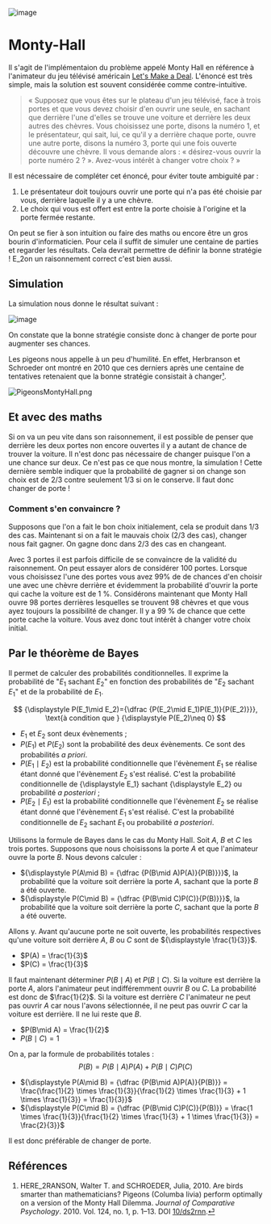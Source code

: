 ![image](python/Images/MontyHall.png)


# Monty-Hall

Il s'agit de l'implémentaion du problème appelé Monty Hall en référence à l'animateur du jeu télévisé américain [Let's Make a Deal](https://fr.wikipedia.org/wiki/Let%27s_Make_a_Deal). L'énoncé est très simple, mais la solution est souvent considérée comme contre-intuitive.  

> « Supposez que vous êtes sur le plateau d'un jeu télévisé, face à trois portes et que vous devez choisir d'en ouvrir une seule, en sachant que derrière l'une d'elles se trouve une voiture et derrière les deux autres des chèvres. Vous choisissez une porte, disons la numéro 1, et le présentateur, qui sait, lui, ce qu'il y a derrière chaque porte, ouvre une autre porte, disons la numéro 3, porte qui une fois ouverte découvre une chèvre. Il vous demande alors : « désirez-vous ouvrir la porte numéro 2 ? ». Avez-vous intérêt à changer votre choix ? »

Il est nécessaire de compléter cet énoncé, pour éviter toute ambiguité par :
1. Le présentateur doit toujours ouvrir une porte  qui n'a pas été choisie par vous, derrière laquelle il y a une chèvre.
1. Le choix qui vous est offert est entre la porte choisie à l'origine et la porte fermée restante.

On peut se fier à son intuition ou faire des maths ou encore être un gros bourin d'informaticien. Pour cela il suffit de simuler une centaine de parties et regarder les résultats. Cela devrait permettre de définir la bonne stratégie ! E_2on un raisonnement correct c'est bien aussi.

## Simulation

La simulation nous donne le résultat suivant :

![image](python/Images/ResultatsSimulation.png)


On constate que la bonne stratégie consiste donc à changer de porte pour augmenter ses chances.

Les pigeons nous appelle à un peu d'humilité. En effet, Herbranson et Schroeder ont montré en 2010 que ces derniers après une centaine de tentatives retenaient que la bonne stratégie consistait à changer<span id="a1">[¹](#1)</span>.


![PigeonsMontyHall.png](python/Images/PigeonsMontyHall.png)


## Et avec des maths

Si on va un peu vite dans son raisonnement, il est possible de penser que derrière les deux portes non encore ouvertes il y a autant de chance de trouver la voiture. Il n'est donc pas nécessaire de changer puisque l'on a une chance sur deux. Ce n'est pas ce que nous montre, la simulation ! Cette dernière semble indiquer que la probabilité de gagner si on change son choix est de 2/3 contre seulement 1/3 si on le conserve. Il faut donc changer de porte !

### Comment s'en convaincre ? 

Supposons que l'on a fait le bon choix initialement, cela se produit dans 1/3 des cas. Maintenant si on a fait le mauvais choix (2/3 des cas), changer nous fait gagner. On gagne donc dans 2/3 des cas en changeant. 

Avec 3 portes il est parfois difficile de se convaincre de la validité du raisonnement. On peut essayer alors de considérer 100 portes. Lorsque vous choisissez l'une des portes vous avez 99% de de chances d'en choisir une avec une chèvre derrière et évidemment la probabilité d'ouvrir la porte qui cache la voiture est de 1 %. Considérons maintenant que Monty Hall ouvre 98 portes derrières lesquelles se trouvent 98 chèvres et que vous ayez toujours la possibilité de changer. Il y a 99 % de chance que cette porte cache la voiture. Vous avez donc tout intérêt à changer votre choix initial.


## Par le théorème de Bayes


Il permet de calculer des probabilités conditionnelles. Il exprime la probabilité de "$E_1$ sachant $E_2$" en fonction des probabilités de "$E_2$ sachant $E_1$" et de la probabilité de $E_1$.

$$
{\displaystyle P(E_1\mid E_2)={\dfrac {P(E_2\mid E_1)P(E_1)}{P(E_2)}}}, \text{à condition que } {\displaystyle P(E_2)\neq 0}
$$

* ${\displaystyle E_1}$ et ${\displaystyle E_2}$ sont deux évènements ;
* ${\displaystyle P(E_1)}$ et ${\displaystyle P(E_2)}$ sont la probabilité des deux évènements. Ce sont des probabilités _a priori_.
* ${\displaystyle P(E_1\mid E_2)}$ est la probabilité conditionnelle que l'évènement ${\displaystyle E_1}$ se réalise étant donné que l'évènement ${\displaystyle E_2}$ s'est réalisé. C'est la probabilité conditionnelle de {\displaystyle E_1} sachant {\displaystyle E_2} ou probabilité _a posteriori_ ;
* ${\displaystyle P(E_2\mid E_1)}$ est la probabilité conditionnelle que l'évènement ${\displaystyle E_2}$ se réalise étant donné que l'évènement ${\displaystyle E_1}$ s'est réalisé. C'est la probabilité conditionnelle de ${\displaystyle E_2}$ sachant ${\displaystyle E_1}$ ou probabilité _a posteriori_.

Utilisons la formule de Bayes dans le cas du Monty Hall. Soit $A$, $B$ et $C$ les trois portes. Supposons que nous choisissons la porte $A$ et que l'animateur ouvre la porte $B$. Nous devons calculer :
* ${\displaystyle P(A\mid B) = {\dfrac {P(B\mid A)P(A)}{P(B)}}}$, la probabilité que la voiture soit derrière la porte $A$, sachant que la porte $B$ a été ouverte.
* ${\displaystyle P(C\mid B) = {\dfrac {P(B\mid C)P(C)}{P(B)}}}$, la probabilité que la voiture soit derrière la porte $C$, sachant que la porte $B$ a été ouverte.

Allons y. Avant qu'aucune porte ne soit ouverte, les probabilités respectives qu'une voiture soit derrière $A$, $B$ ou $C$ sont de ${\displaystyle \frac{1}{3}}$.

* $P(A) = \frac{1}{3}$
* $P(C) = \frac{1}{3}$

Il faut maintenant déterminer $P(B\mid A)$ et $P(B\mid C)$. Si la voiture est derrière la porte $A$, alors l'animateur peut indifféremment ouvrir $B$ ou $C$. La probabilité est donc de $\frac{1}{2}$. Si la voiture est derrière $C$ l'animateur ne peut pas ouvrir $A$ car nous l'avons sélectionnée, il ne peut pas ouvrir $C$ car la voiture est derrière. Il ne lui reste que $B$.
* $P(B\mid A) = \frac{1}{2}$ 
* $P(B\mid C) = 1$ 

On a, par la formule de probabilités totales :
$$
    P(B) = P(B \mid A) P(A) + P(B \mid C) P(C)
$$

* ${\displaystyle P(A\mid B) = {\dfrac {P(B\mid A)P(A)}{P(B)}} = \frac{\frac{1}{2} \times \frac{1}{3}}{\frac{1}{2} \times \frac{1}{3} + 1 \times \frac{1}{3}} = \frac{1}{3}}$
* ${\displaystyle P(C\mid B) = {\dfrac {P(B\mid C)P(C)}{P(B)}} = \frac{1 \times \frac{1}{3}}{\frac{1}{2} \times \frac{1}{3} + 1 \times \frac{1}{3}} = \frac{2}{3}}$

Il est donc préférable de changer de porte.









## Références
<span id="1"> 

1. HERE_2RANSON, Walter T. and SCHROEDER, Julia, 2010. Are birds smarter than mathematicians? Pigeons (Columba livia) perform optimally on a version of the Monty Hall Dilemma. *Journal of Comparative Psychology*. 2010. Vol. 124, no. 1, p. 1–13. DOI [10/ds2rnn](10/ds2rnn).</span>[⏎](#a1)<br>



